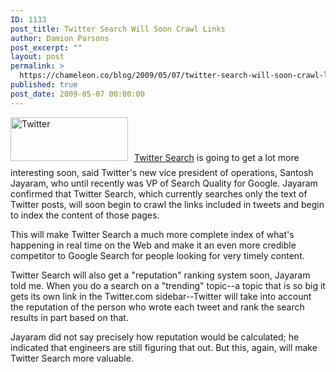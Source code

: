 ```yaml
---
ID: 1133
post_title: Twitter Search Will Soon Crawl Links
author: Damion Parsons
post_excerpt: ""
layout: post
permalink: >
  https://chameleon.co/blog/2009/05/07/twitter-search-will-soon-crawl-links/
published: true
post_date: 2009-05-07 00:00:00
---
```

<a href="https://search.twitter.com/"><img class="size-full wp-image-1027 alignleft" style="margin-right: 10px; margin-bottom: 10px;" title="Twitter" src="https://takemetoyourleader.com/wp-content/uploads/2009/05/twitter-logo-small1.png" alt="Twitter" width="188" height="70" />Twitter Search</a> is going to get a lot more interesting soon, said Twitter's new vice president of operations, Santosh Jayaram, who until recently was VP of Search Quality for Google. Jayaram confirmed that Twitter Search, which currently searches only the text of Twitter posts, will soon begin to crawl the links included in tweets and begin to index the content of those pages.

This will make Twitter Search a much more complete index of what's happening in real time on the Web and make it an even more credible competitor to Google Search for people looking for very timely content.

Twitter Search will also get a "reputation" ranking system soon, Jayaram told me. When you do a search on a "trending" topic--a topic that is so big it gets its own link in the Twitter.com sidebar--Twitter will take into account the reputation of the person who wrote each tweet and rank the search results in part based on that.

Jayaram did not say precisely how reputation would be calculated; he indicated that engineers are still figuring that out. But this, again, will make Twitter Search more valuable.